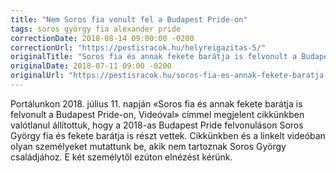 ```yaml
---
title: "Nem Soros fia vonult fel a Budapest Pride-on"
tags: soros györgy fia alexander pride
correctionDate: 2018-08-14 09:00:00 -0200
correctionUrl: "https://pestisracok.hu/helyreigazitas-5/"
originalTitle: "Soros fia és annak fekete barátja is felvonult a Budapest Pride-on, Videóval"
originalDate: 2018-07-11 09:00 -0200
originalUrl: "https://pestisracok.hu/soros-fia-es-annak-fekete-baratja-is-felvonult-a-budapest-pride-on-videoval/"
---
```


Portálunkon 2018. július 11. napján «Soros fia és annak fekete barátja is felvonult a Budapest Pride-on, Videóval» címmel megjelent cikkünkben valótlanul állítottuk, hogy a 2018-as Budapest Pride felvonuláson Soros György fia és fekete barátja is részt vettek. Cikkünkben és a linkelt videóban olyan személyeket mutattunk be, akik nem tartoznak Soros György családjához. E két személytől ezúton elnézést kérünk.
